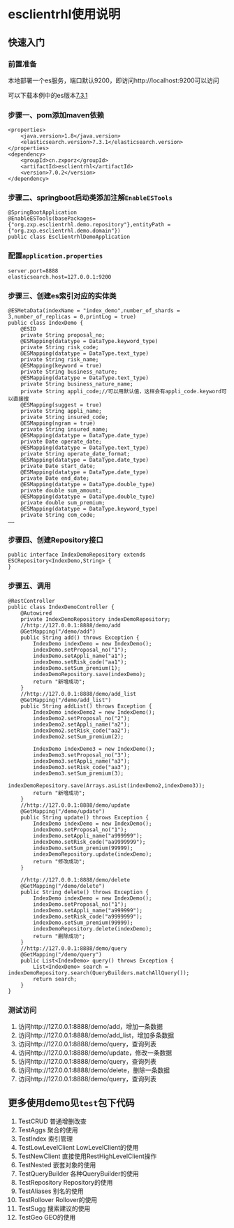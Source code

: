 # esclientrhl使用说明


## 快速入门

### 前置准备
本地部署一个es服务，端口默认9200，即访问http://localhost:9200可以访问

可以下载本例中的es版本[7.3.1](https://www.elastic.co/cn/downloads/past-releases/elasticsearch-7-3-1)


### 步骤一、pom添加maven依赖
```
<properties>
    <java.version>1.8</java.version>
    <elasticsearch.version>7.3.1</elasticsearch.version>
</properties>
<dependency>
    <groupId>cn.zxporz</groupId>
    <artifactId>esclientrhl</artifactId>
    <version>7.0.2</version>
</dependency>
```
### 步骤二、springboot启动类添加注解`EnableESTools`

```
@SpringBootApplication
@EnableESTools(basePackages={"org.zxp.esclientrhl.demo.repository"},entityPath = {"org.zxp.esclientrhl.demo.domain"})
public class EsclientrhlDemoApplication
```

### 配置`application.properties`
```
server.port=8888
elasticsearch.host=127.0.0.1:9200
```


### 步骤三、创建es索引对应的实体类
```
@ESMetaData(indexName = "index_demo",number_of_shards = 3,number_of_replicas = 0,printLog = true)
public class IndexDemo {
    @ESID
    private String proposal_no;
    @ESMapping(datatype = DataType.keyword_type)
    private String risk_code;
    @ESMapping(datatype = DataType.text_type)
    private String risk_name;
    @ESMapping(keyword = true)
    private String business_nature;
    @ESMapping(datatype = DataType.text_type)
    private String business_nature_name;
    private String appli_code;//可以用默认值，这样会有appli_code.keyword可以直接搜
    @ESMapping(suggest = true)
    private String appli_name;
    private String insured_code;
    @ESMapping(ngram = true)
    private String insured_name;
    @ESMapping(datatype = DataType.date_type)
    private Date operate_date;
    @ESMapping(datatype = DataType.text_type)
    private String operate_date_format;
    @ESMapping(datatype = DataType.date_type)
    private Date start_date;
    @ESMapping(datatype = DataType.date_type)
    private Date end_date;
    @ESMapping(datatype = DataType.double_type)
    private double sum_amount;
    @ESMapping(datatype = DataType.double_type)
    private double sum_premium;
    @ESMapping(datatype = DataType.keyword_type)
    private String com_code;
……
```

### 步骤四、创建Repository接口
```
public interface IndexDemoRepository extends ESCRepository<IndexDemo,String> {
}
```

### 步骤五、调用
```
@RestController
public class IndexDemoController {
    @Autowired
    private IndexDemoRepository indexDemoRepository;
    //http://127.0.0.1:8888/demo/add
    @GetMapping("/demo/add")
    public String add() throws Exception {
        IndexDemo indexDemo = new IndexDemo();
        indexDemo.setProposal_no("1");
        indexDemo.setAppli_name("a1");
        indexDemo.setRisk_code("aa1");
        indexDemo.setSum_premium(1);
        indexDemoRepository.save(indexDemo);
        return "新增成功";
    }
    //http://127.0.0.1:8888/demo/add_list
    @GetMapping("/demo/add_list")
    public String addList() throws Exception {
        IndexDemo indexDemo2 = new IndexDemo();
        indexDemo2.setProposal_no("2");
        indexDemo2.setAppli_name("a2");
        indexDemo2.setRisk_code("aa2");
        indexDemo2.setSum_premium(2);

        IndexDemo indexDemo3 = new IndexDemo();
        indexDemo3.setProposal_no("3");
        indexDemo3.setAppli_name("a3");
        indexDemo3.setRisk_code("aa3");
        indexDemo3.setSum_premium(3);
        indexDemoRepository.save(Arrays.asList(indexDemo2,indexDemo3));
        return "新增成功";
    }
    //http://127.0.0.1:8888/demo/update
    @GetMapping("/demo/update")
    public String update() throws Exception {
        IndexDemo indexDemo = new IndexDemo();
        indexDemo.setProposal_no("1");
        indexDemo.setAppli_name("a999999");
        indexDemo.setRisk_code("aa9999999");
        indexDemo.setSum_premium(99999);
        indexDemoRepository.update(indexDemo);
        return "修改成功";
    }

    //http://127.0.0.1:8888/demo/delete
    @GetMapping("/demo/delete")
    public String delete() throws Exception {
        IndexDemo indexDemo = new IndexDemo();
        indexDemo.setProposal_no("1");
        indexDemo.setAppli_name("a999999");
        indexDemo.setRisk_code("a9999999");
        indexDemo.setSum_premium(99999);
        indexDemoRepository.delete(indexDemo);
        return "删除成功";
    }
    //http://127.0.0.1:8888/demo/query
    @GetMapping("/demo/query")
    public List<IndexDemo> query() throws Exception {
        List<IndexDemo> search = indexDemoRepository.search(QueryBuilders.matchAllQuery());
        return search;
    }
}
```

###  测试访问
1. 访问http://127.0.0.1:8888/demo/add，增加一条数据
1. 访问http://127.0.0.1:8888/demo/add_list，增加多条数据
1. 访问http://127.0.0.1:8888/demo/query，查询列表
1. 访问http://127.0.0.1:8888/demo/update，修改一条数据
1. 访问http://127.0.0.1:8888/demo/query，查询列表
1. 访问http://127.0.0.1:8888/demo/delete，删除一条数据
1. 访问http://127.0.0.1:8888/demo/query，查询列表


## 更多使用demo见`test`包下代码

1. TestCRUD 普通增删改查
1. TestAggs 聚合的使用
1. TestIndex 索引管理
1. TestLowLevelClient LowLevelClient的使用
1. TestNewClient 直接使用RestHighLevelClient操作
1. TestNested 嵌套对象的使用
1. TestQueryBuilder 各种QueryBuilder的使用
1. TestRepository Repository的使用
1. TestAliases 别名的使用
1. TestRollover Rollover的使用
1. TestSugg 搜索建议的使用
1. TestGeo GEO的使用

